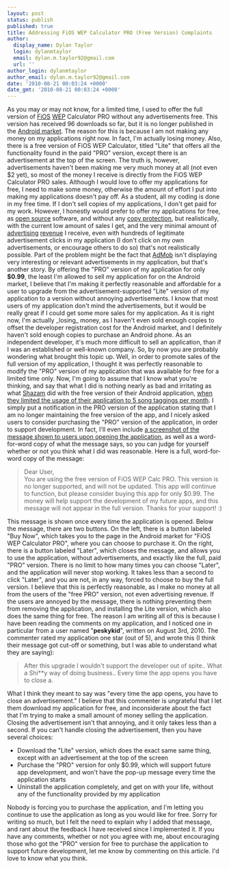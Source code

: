 ```yaml
---
layout: post
status: publish
published: true
title: Addressing FiOS WEP Calculator PRO (Free Version) Complaints
author:
  display_name: Dylan Taylor
  login: dylanmtaylor
  email: dylan.m.taylor92@gmail.com
  url: ''
author_login: dylanmtaylor
author_email: dylan.m.taylor92@gmail.com
date: '2010-08-21 00:03:24 +0000'
date_gmt: '2010-08-21 00:03:24 +0000'
---
```

<p>As you may or may not know, for a limited time, I used to offer the full version of <a class="zem_slink" title="Verizon FiOS" rel="wikipedia" href="http://en.wikipedia.org/wiki/Verizon_FiOS">FiOS</a> <a class="zem_slink" title="Wired Equivalent Privacy" rel="wikipedia" href="http://en.wikipedia.org/wiki/Wired_Equivalent_Privacy">WEP</a> Calculator PRO without any advertisements free. This version has received 96 downloads so far, but it is no longer published in the <a class="zem_slink" title="Android Market" rel="homepage" href="http://www.android.com/market/">Android market</a>. The reason for this is because I am not making any money on my applications right now. In fact, I'm actually losing money. Also, there is a free version of FiOS WEP Calculator, titled "Lite" that offers all the functionality found in the paid "PRO" version, except there is an advertisement at the top of the screen. The truth is, however, advertisements haven't been making me very much money at all (not even $2 yet), so most of the money I receive is directly from the FiOS WEP Calculator PRO sales. Although I would love to offer my applications for free, I need to make some money, otherwise the amount of effort I put into making my applications doesn't pay off. As a student, all my coding is done in my free time. If I don't sell copies of my applications, I don't get paid for my work. However, I honestly would prefer to offer my applications for free, as <a class="zem_slink" title="Open source" rel="wikipedia" href="http://en.wikipedia.org/wiki/Open_source">open source</a> software, and without any <a class="zem_slink" title="Copy protection" rel="wikipedia" href="http://en.wikipedia.org/wiki/Copy_protection">copy protection</a>, but realistically, with the current low amount of sales I get, and the very minimal amount of <a class="zem_slink" title="Advertising" rel="wikipedia" href="http://en.wikipedia.org/wiki/Advertising">advertising</a> <a class="zem_slink" title="Revenue" rel="wikipedia" href="http://en.wikipedia.org/wiki/Revenue">revenue</a> I receive, even with hundreds of legitimate advertisement clicks in my application (I don't click on my own advertisements, or encourage others to do so) that's not realistically possible. Part of the problem might be the fact that <a class="zem_slink" title="AdMob" rel="homepage" href="http://admob.com">AdMob</a> isn't displaying very interesting or relevant advertisements in my application, but that's another story. By offering the "PRO" version of my application for only<strong> $0.99</strong>, the least I'm allowed to sell my application for on the Android market, I believe that I'm making it perfectly reasonable and affordable for a user to upgrade from the advertisement-supported "Lite" version of my application to a version without annoying advertisements. I know that most users of my application don't mind the advertisements, but it would be really great if I could get some more sales for my application. As it is right now, I'm actually _losing_ money, as I haven't even sold enough copies to offset the developer registration cost for the Android market, and I definitely haven't sold enough copies to purchase an Android phone. As an independent developer, it's much more difficult to sell an application, than if I was an established or well-known company. So, by now you are probably wondering what brought this topic up. Well, in order to promote sales of the full version of my application, I thought it was perfectly reasonable to modify the "PRO" version of my application that was available for free for a limited time only. Now, I'm going to assume that I know what you're thinking, and say that what I did is nothing nearly as bad and irritating as what <a class="zem_slink" title="Shazam" rel="homepage" href="http://shazam.com">Shazam</a> did with the free version of their Android application, <a href="http://phandroid.com/2010/07/14/shazam-introduces-premium-version-of-their-music-discovery-app/">when they limited the usage of their application to 5 song taggings per month</a>. I simply put a notification in the PRO version of the application stating that I am no longer maintaining the free version of the app, and I nicely asked users to consider purchasing the "PRO" version of the application, in order to support development. In fact, I'll even include <a href="/?attachment_id=454">a screenshot of the message shown to users upon opening the application</a>, as well as a word-for-word copy of what the message says, so you can judge for yourself whether or not you think what I did was reasonable. Here is a full, word-for-word copy of the message:</p>
<blockquote><p>Dear User,<br />
You are using the free version of FiOS WEP Calc PRO. This version is no longer supported, and will not be updated. This app will continue to function, but please consider buying this app for only $0.99. The money will help support the development of my future apps, and this message will not appear in the full version. Thanks for your support! :)</p></blockquote>
<p>This message is shown once every time the application is opened. Below the message, there are two buttons. On the left, there is a button labeled "Buy Now", which takes you to the page in the Android market for "FiOS WEP Calculator PRO", where you can choose to purchase it. On the right, there is a button labeled "Later", which closes the message, and allows you to use the application, without advertisements, and exactly like the full, paid "PRO" version. There is no limit to how many times you can choose "Later", and the application will never stop working. It takes less than a second to click "Later", and you are not, in any way, forced to choose to buy the full version. I believe that this is perfectly reasonable, as I make no money at all from the users of the "free PRO" version, not even advertising revenue. If the users are annoyed by the message, there is nothing preventing them from removing the application, and installing the Lite version, which also does the same thing for free. The reason I am writing all of this is because I have been reading the comments on my application, and I noticed one in particular from a user named "<strong>peskykid</strong>", written on August 3rd, 2010. The commenter rated my application one star (out of 5), and wrote this (I think their message got cut-off or something, but I was able to understand what they are saying):</p>
<blockquote><p>After this upgrade I wouldn't support the developer out of spite.. What a  Shi**y way of doing business.. Every time the app opens you have to  close a.</p></blockquote>
<p>What I think they meant to say was "every time the app opens, you have to close an advertisement." I believe that this commenter is ungrateful that I let them download my application for free, and inconsiderate about the fact that I'm trying to make a small amount of money selling the application. Closing the advertisement isn't that annoying, and it only takes less than a second. If you can't handle closing the advertisement, then you have several choices:</p>
<ul>
<li>Download the "Lite" version, which does the exact same same thing, except with an advertisement at the top of the screen</li>
<li>Purchase the "PRO" version for only $0.99, which will support future app development, and won't have the pop-up message every time the application starts</li>
<li>Uninstall the application completely, and get on with your life, without any of the functionality provided by my application</li>
</ul>
<p>Nobody is forcing you to purchase the application, and I'm letting you continue to use the application as long as you would like for free. Sorry for writing so much, but I felt the need to explain why I added that message, and rant about the feedback I have received since I implemented it. If you have any comments, whether or not you agree with me, about encouraging those who got the "PRO" version for free to purchase the application to support future development, let me know by commenting on this article. I'd love to know what you think.</p>
